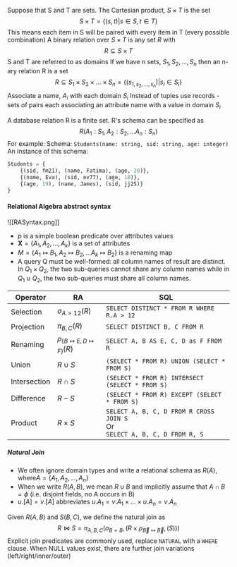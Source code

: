 Suppose that S and T are sets. The Cartesian product, $S \times T$ is the set $$
S \times T = \{(s,t)|s\in S, t\in T\}
$$
This means each item in S will be paired with every item in T (every possible combination)
A binary relation over $S\times T$ is any set $R$ with
$$
R\subseteq S\times T 
$$
S and T are referred to as domains
If we have n sets, $S_1, S_2, ..., S_n$
then an n-ary relation R is a set $$
R \subseteq S_{1} \times S_{2} \times \dots \times S_{n}= \{ (s_{1, s_{2}, \dots, s_{n}}) |s_{i} \in S_{i} \}
$$
Associate a name, $A_i$ with each domain $S_i$
Instead of tuples use records - sets of pairs each associating an attribute name with a value in domain $S_i$

A database relation R is a finite set. R's schema can be specified as
$$
R(A_{1}:S_{1},A_{2}:S_{2}, \dots A_{n}:S_{n})
$$
For example:
Schema: `Students(name: string, sid: string, age: integer)`
An instance of this schema:
```sql
Students = {
	{(sid, fm21), (name, Fatima), (age, 20)},
	{(name, Eva), (sid, ev77), (age, 18)},
	{(age, 19), (name, James), (sid, jj25)}
}
```

#### Relational Algebra abstract syntax
![[RASyntax.png]]
- $p$ is a simple boolean predicate over attributes values
- $\mathbf{X} = \{ A_{1}, A_{2}, \dots, A_{k} \}$ is a set of attributes
- $M=\{ A_{1} \mapsto B_{1}, A_{2}\mapsto B_{2},\dots A_{k}\mapsto B_{2}\}$ is a renaming map
- A query Q must be well-formed: all column names of result are distinct. In $Q_1\times Q_2$, the two sub-queries cannot share any column names while in $Q_1\cup Q_2$, the two sub-queries must share all column names.

| Operator     | RA                                     | SQL                                                                            |
| ------------ | -------------------------------------- | ------------------------------------------------------------------------------ |
| Selection    | $\sigma_{A>12}(R)$                     | `SELECT DISTINCT * FROM R WHERE R.A > 12`                                      |
| Projection   | $\pi_{B,C}(R)$                         | `SELECT DISTINCT B, C FROM R`                                                  |
| Renaming     | $\rho_{\{B\mapsto E, D\mapsto F\}}(R)$ | `SELECT A, B AS E, C, D as F FROM R`                                           |
| Union        | $R \cup S$                             | `(SELECT * FROM R) UNION (SELECT * FROM S)`                                    |
| Intersection | $R\cap S$                              | `(SELECT * FROM R) INTERSECT (SELECT * FROM S) `                               |
| Difference   | $R-S$                                  | `(SELECT * FROM R) EXCEPT (SELECT * FROM S)`                                   |
| Product      | $R\times S$                            | `SELECT A, B, C, D FROM R CROSS JOIN S`<br>Or<br>`SELECT A, B, C, D FROM R, S` |
##### Natural Join
- We often ignore domain types and write a relational schema as $R(A), \text{where} A=\{ A_{1},A_{2},\dots,A_{n} \}$
- When we write $R(A,B)$, we mean $R\cup B$ and implicitly assume that $A\cap B=\phi$ (i.e. disjoint fields, no A occurs in B)
- $u.[A]=v.[A]$ abbreviates $u.A_1=v.A_{1}\times\dots\times u.A_{n}=v.A_{n}$

Given $R(A,B)$ and $S(B,C)$, we define the natural join as $$R\bowtie S = \pi_{A,B,C}(\sigma_{B=B},(R\times \rho_{\vec{B}\mapsto \vec{B}},(S)))$$
Explicit join predicates are commonly used, replace `NATURAL` with a `WHERE` clause.
When NULL values exist, there are further join variations (left/right/inner/outer)